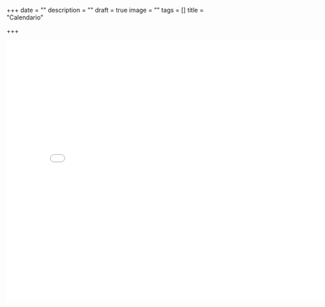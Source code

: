 +++
date = ""
description = ""
draft = true
image = ""
tags = []
title = "Calendario"

+++
<iframe src="[https://calendar.google.com/calendar/embed?src=info.mansiart%40gmail.com&ctz=Europe%2FMadrid](https://calendar.google.com/calendar/embed?src=info.mansiart%40gmail.com&ctz=Europe%2FMadrid "https://calendar.google.com/calendar/embed?src=info.mansiart%40gmail.com&ctz=Europe%2FMadrid")" style="border: 0" width="800" height="600" frameborder="0" scrolling="no"></iframe>